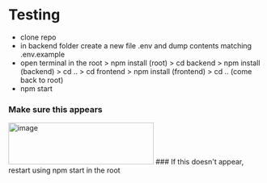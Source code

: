 # Testing
- clone repo
- in backend folder create a new file .env and dump contents matching .env.example
- open terminal in the root > npm install (root) > cd backend > npm install (backend) > cd .. > cd frontend > npm install (frontend) > cd .. (come back to root)
- npm start
### Make sure this appears
<img width="287" height="83" alt="image" src="https://github.com/user-attachments/assets/eff8c728-4933-410e-9693-b78116510d8a" />
### If this doesn't appear, restart using npm start in the root

